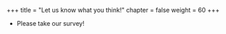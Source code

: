+++
title = "Let us know what you think!"
chapter = false
weight = 60
+++

 - Please take our survey!


